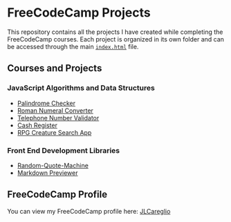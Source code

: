 # FreeCodeCamp Projects

This repository contains all the projects I have created while completing the FreeCodeCamp courses. Each project is organized in its own folder and can be accessed through the main [`index.html`](https://jlcareglio.github.io/freecodecamp/index.html) file.

## Courses and Projects

### JavaScript Algorithms and Data Structures

- [Palindrome Checker](https://jlcareglio.github.io/freecodecamp/Palindrome-Checker/index.html)
- [Roman Numeral Converter](https://jlcareglio.github.io/freecodecamp/Roman-Numeral-Converter/index.html)
- [Telephone Number Validator](https://jlcareglio.github.io/freecodecamp/Telephone-Number-Validator/index.html)
- [Cash Register](https://jlcareglio.github.io/freecodecamp/Cash-Register/index.html)
- [RPG Creature Search App](https://jlcareglio.github.io/freecodecamp/RPG-Creature-Search-App/index.html)

### Front End Development Libraries

- [Random-Quote-Machine](https://jlcareglio.github.io/freecodecamp/Random-Quote-Machine/index.html)
- [Markdown Previewer](https://jlcareglio.github.io/freecodecamp/Markdown-Previewer/index.html)

## FreeCodeCamp Profile

You can view my FreeCodeCamp profile here: [JLCareglio](https://www.freecodecamp.org/JLCareglio)

